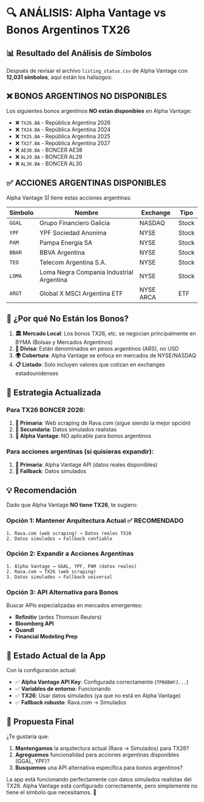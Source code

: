 # 🔍 ANÁLISIS: Alpha Vantage vs Bonos Argentinos TX26

## 📊 **Resultado del Análisis de Símbolos**

Después de revisar el archivo `listing_status.csv` de Alpha Vantage con **12,031 símbolos**, aquí están los hallazgos:

## ❌ **BONOS ARGENTINOS NO DISPONIBLES**

Los siguientes bonos argentinos **NO están disponibles** en Alpha Vantage:
- ❌ `TX26.BA` - República Argentina 2026
- ❌ `TX24.BA` - República Argentina 2024  
- ❌ `TX25.BA` - República Argentina 2025
- ❌ `TX27.BA` - República Argentina 2027
- ❌ `AE38.BA` - BONCER AE38
- ❌ `AL29.BA` - BONCER AL29
- ❌ `AL30.BA` - BONCER AL30

## ✅ **ACCIONES ARGENTINAS DISPONIBLES**

Alpha Vantage SÍ tiene estas acciones argentinas:

| Símbolo | Nombre | Exchange | Tipo |
|---------|--------|----------|------|
| `GGAL` | Grupo Financiero Galicia | NASDAQ | Stock |
| `YPF` | YPF Sociedad Anonima | NYSE | Stock |
| `PAM` | Pampa Energia SA | NYSE | Stock |
| `BBAR` | BBVA Argentina | NYSE | Stock |
| `TEO` | Telecom Argentina S.A. | NYSE | Stock |
| `LOMA` | Loma Negra Compania Industrial Argentina | NYSE | Stock |
| `ARGT` | Global X MSCI Argentina ETF | NYSE ARCA | ETF |

## 🤔 **¿Por qué No Están los Bonos?**

1. **🏛️ Mercado Local**: Los bonos TX26, etc. se negocian principalmente en BYMA (Bolsas y Mercados Argentinos)
2. **💱 Divisa**: Están denominados en pesos argentinos (ARS), no USD
3. **🌍 Cobertura**: Alpha Vantage se enfoca en mercados de NYSE/NASDAQ
4. **📋 Listado**: Solo incluyen valores que cotizan en exchanges estadounidenses

## 🔄 **Estrategia Actualizada**

### Para TX26 BONCER 2026:
1. **🥇 Primaria**: Web scraping de Rava.com (sigue siendo la mejor opción)
2. **🥈 Secundaria**: Datos simulados realistas
3. **🚫 Alpha Vantage**: NO aplicable para bonos argentinos

### Para acciones argentinas (si quisieras expandir):
1. **🥇 Primaria**: Alpha Vantage API (datos reales disponibles)
2. **🥈 Fallback**: Datos simulados

## 💡 **Recomendación**

Dado que Alpha Vantage **NO tiene TX26**, te sugiero:

### Opción 1: Mantener Arquitectura Actual ✅ RECOMENDADO
```
1. Rava.com (web scraping) → Datos reales TX26
2. Datos simulados → Fallback confiable
```

### Opción 2: Expandir a Acciones Argentinas
```
1. Alpha Vantage → GGAL, YPF, PAM (datos reales)
2. Rava.com → TX26 (web scraping)
3. Datos simulados → Fallback universal
```

### Opción 3: API Alternativa para Bonos
Buscar APIs especializadas en mercados emergentes:
- **Refinitiv** (antes Thomson Reuters)
- **Bloomberg API** 
- **Quandl** 
- **Financial Modeling Prep**

## 🎯 **Estado Actual de la App**

Con la configuración actual:
- ✅ **Alpha Vantage API Key**: Configurada correctamente (`TPB8BWYJ...`)
- ✅ **Variables de entorno**: Funcionando
- ✅ **TX26**: Usar datos simulados (ya que no está en Alpha Vantage)
- ✅ **Fallback robusto**: Rava.com → Simulados

## 🚀 **Propuesta Final**

¿Te gustaría que:

1. **Mantengamos** la arquitectura actual (Rava → Simulados) para TX26?
2. **Agreguemos** funcionalidad para acciones argentinas disponibles (GGAL, YPF)?
3. **Busquemos** una API alternativa específica para bonos argentinos?

La app está funcionando perfectamente con datos simulados realistas del TX26. Alpha Vantage está configurado correctamente, pero simplemente no tiene el símbolo que necesitamos. 🎯
